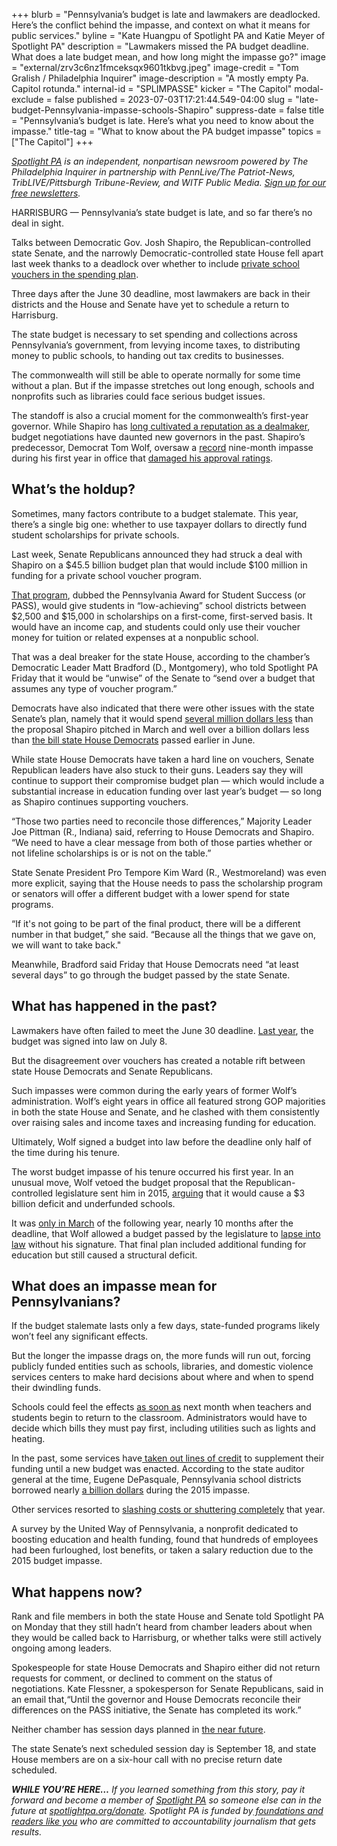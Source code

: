 +++
blurb = "Pennsylvania’s budget is late and lawmakers are deadlocked. Here’s the conflict behind the impasse, and context on what it means for public services."
byline = "Kate Huangpu of Spotlight PA and Katie Meyer of Spotlight PA"
description = "Lawmakers missed the PA budget deadline. What does a late budget mean, and how long might the impasse go?"
image = "external/zrv3c6nz1fmceksqx9601tkbvg.jpeg"
image-credit = "Tom Gralish / Philadelphia Inquirer"
image-description = "A mostly empty Pa. Capitol rotunda."
internal-id = "SPLIMPASSE"
kicker = "The Capitol"
modal-exclude = false
published = 2023-07-03T17:21:44.549-04:00
slug = "late-budget-Pennsylvania-impasse-schools-Shapiro"
suppress-date = false
title = "Pennsylvania’s budget is late. Here’s what you need to know about the impasse."
title-tag = "What to know about the PA budget impasse"
topics = ["The Capitol"]
+++

<a href="https://www.spotlightpa.org/"><em>Spotlight PA</em></a><em> is an independent, nonpartisan newsroom powered by The Philadelphia Inquirer in partnership with PennLive/The Patriot-News, TribLIVE/Pittsburgh Tribune-Review, and WITF Public Media. </em><a href="https://www.spotlightpa.org/newsletters"><em>Sign up for our free newsletters</em></a><em>.</em>

HARRISBURG — Pennsylvania’s state budget is late, and so far there’s no deal in sight.

Talks between Democratic Gov. Josh Shapiro, the Republican-controlled state Senate, and the narrowly Democratic-controlled state House fell apart last week thanks to a deadlock over whether to include <a href="https://www.spotlightpa.org/news/2023/06/pa-senate-budget-private-school-voucher-pass-house-leaves/">private school vouchers in the spending plan</a>.

Three days after the June 30 deadline, most lawmakers are back in their districts and the House and Senate have yet to schedule a return to Harrisburg.

<script src="https://www.spotlightpa.org/embed.js" async></script><div data-spl-embed-version="1" data-spl-src="https://www.spotlightpa.org/embeds/newsletter/"></div>

The state budget is necessary to set spending and collections across Pennsylvania’s government, from levying income taxes, to distributing money to public schools, to handing out tax credits to businesses.

The commonwealth will still be able to operate normally for some time without a plan. But if the impasse stretches out long enough, schools and nonprofits such as libraries could face serious budget issues.

The standoff is also a crucial moment for the commonwealth’s first-year governor. While Shapiro has <a href="https://www.spotlightpa.org/news/2023/01/pa-josh-shapiro-governor-inauguration-economy-gun-violence-opioid/">long cultivated a reputation as a dealmaker</a>, budget negotiations have daunted new governors in the past. Shapiro’s predecessor, Democrat Tom Wolf, oversaw a <a href="https://www.bloomberg.com/news/articles/2015-12-23/pennsylvania-nears-modern-record-for-its-longest-budget-impasse">record</a> nine-month impasse during his first year in office that <a href="https://lancasteronline.com/news/local/gov-tom-wolfs-approvals-at-35-percent-the-lowest-since-he-took-office/article_cda3cfb4-fdb6-11e5-969f-6b52e212a44c.html">damaged his approval ratings</a>.

## What’s the holdup?

Sometimes, many factors contribute to a budget stalemate. This year, there’s a single big one: whether to use taxpayer dollars to directly fund student scholarships for private schools.

Last week, Senate Republicans announced they had struck a deal with Shapiro on a $45.5 billion budget plan that would include $100 million in funding for a private school voucher program.

<a href="https://www.spotlightpa.org/news/2023/06/pa-school-choice-voucher-budget-explain-history-tax-credit/">That program</a>, dubbed the Pennsylvania Award for Student Success (or PASS), would give students in “low-achieving” school districts between $2,500 and $15,000 in scholarships on a first-come, first-served basis. It would have an income cap, and students could only use their voucher money for tuition or related expenses at a nonpublic school.

That was a deal breaker for the state House, according to the chamber’s Democratic Leader Matt Bradford (D., Montgomery), who told Spotlight PA Friday that it would be “unwise” of the Senate to “send over a budget that assumes any type of voucher program.”

Democrats have also indicated that there were other issues with the state Senate’s plan, namely that it would spend <a href="https://www.spotlightpa.org/news/2023/03/governor-shapiro-budget-education-spending-conservative/">several million dollars less</a> than the proposal Shapiro pitched in March and well over a billion dollars less than <a href="https://www.spotlightpa.org/news/2023/06/pa-education-spending-legislature-budget-josh-shapiro/">the bill state House Democrats</a> passed earlier in June.

While state House Democrats have taken a hard line on vouchers, Senate Republican leaders have also stuck to their guns. Leaders say they will continue to support their compromise budget plan — which would include a substantial increase in education funding over last year’s budget — so long as Shapiro continues supporting vouchers.

“Those two parties need to reconcile those differences,” Majority Leader Joe Pittman (R., Indiana) said, referring to House Democrats and Shapiro. “We need to have a clear message from both of those parties whether or not lifeline scholarships is or is not on the table.”

State Senate President Pro Tempore Kim Ward (R., Westmoreland) was even more explicit, saying that the House needs to pass the scholarship program or senators will offer a different budget with a lower spend for state programs.

“If it&#39;s not going to be part of the final product, there will be a different number in that budget,” she said. “Because all the things that we gave on, we will want to take back.&#34;

Meanwhile, Bradford said Friday that House Democrats need “at least several days” to go through the budget passed by the state Senate.

## What has happened in the past?

Lawmakers have often failed to meet the June 30 deadline. <a href="https://www.spotlightpa.org/news/2022/07/pa-budget-education-funding-stimulus-money-plan/">Last year</a>, the budget was signed into law on July 8.

But the disagreement over vouchers has created a notable rift between state House Democrats and Senate Republicans.

Such impasses were common during the early years of former Wolf’s administration. Wolf’s eight years in office all featured strong GOP majorities in both the state House and Senate, and he clashed with them consistently over raising sales and income taxes and increasing funding for education.

Ultimately, Wolf signed a budget into law before the deadline only half of the time during his tenure.

The worst budget impasse of his tenure occurred his first year. In an unusual move, Wolf vetoed the budget proposal that the Republican-controlled legislature sent him in 2015, <a href="https://www.youtube.com/watch?v=XVZR0JVeTfg">arguing</a> that it would cause a $3 billion deficit and underfunded schools.

It was <a href="https://www.politicspa.com/pa-bgt-pa-gets-a-budget/73819/">only in March</a> of the following year, nearly 10 months after the deadline, that Wolf allowed a budget passed by the legislature to <a href="https://www.politicspa.com/pa-bgt-pa-gets-a-budget/73819/">lapse into law</a> without his signature. That final plan included additional funding for education but still caused a structural deficit.

## What does an impasse mean for Pennsylvanians?

If the budget stalemate lasts only a few days, state-funded programs likely won’t feel any significant effects.

But the longer the impasse drags on, the more funds will run out, forcing publicly funded entities such as schools, libraries, and domestic violence services centers to make hard decisions about where and when to spend their dwindling funds.

Schools could feel the effects <a href="https://www.goerie.com/story/news/politics/state/2022/07/06/what-happens-in-a-pa-state-budget-impasse-tom-wolf-harrisburg-pennsylvania/65367427007/">as soon as</a> next month when teachers and students begin to return to the classroom. Administrators would have to decide which bills they must pay first, including utilities such as lights and heating.

In the past, some services have<a href="https://www.spotlightpa.org/news/2022/07/pennsylvania-state-budget-explainer-late/"> taken out lines of credit</a> to supplement their funding until a new budget was enacted. According to the state auditor general at the time, Eugene DePasquale, Pennsylvania school districts borrowed nearly <a href="https://www.reuters.com/article/us-pennsylvania-budget-education/pennsylvania-schools-borrow-900-million-to-survive-state-budget-impasse-idUKKBN0TS31U20151209">a billion dollars</a> during the 2015 impasse.

Other services resorted to <a href="https://www.phillyburbs.com/story/news/politics/2015/12/10/pennsylvania-budget-impasse-impact/77105734/">slashing costs or shuttering completely</a> that year.

<script src="https://www.spotlightpa.org/embed.js" async></script><div data-spl-embed-version="1" data-spl-src="https://www.spotlightpa.org/embeds/donate/"></div>

A survey by the United Way of Pennsylvania, a nonprofit dedicated to boosting education and health funding, found that hundreds of employees had been furloughed, lost benefits, or taken a salary reduction due to the 2015 budget impasse.

## What happens now?

Rank and file members in both the state House and Senate told Spotlight PA on Monday that they still hadn’t heard from chamber leaders about when they would be called back to Harrisburg, or whether talks were still actively ongoing among leaders.

Spokespeople for state House Democrats and Shapiro either did not return requests for comment, or declined to comment on the status of negotiations. Kate Flessner, a spokesperson for Senate Republicans, said in an email that,“Until the governor and House Democrats reconcile their differences on the PASS initiative, the Senate has completed its work.”

Neither chamber has session days planned in <a href="https://www.legis.state.pa.us/">the near future</a>.

The state Senate’s next scheduled session day is September 18, and state House members are on a six-hour call with no precise return date scheduled.

<strong><em>WHILE YOU’RE HERE…</em></strong><em> If you learned something from this story, pay it forward and become a member of </em><a href="https://www.spotlightpa.org/"><em>Spotlight PA</em></a><em> so someone else can in the future at </em><a href="https://www.spotlightpa.org/donate/"><em>spotlightpa.org/donate</em></a><em>. Spotlight PA is funded by</em><a href="https://www.spotlightpa.org/support"><em> foundations and readers like you</em></a><em> who are committed to accountability journalism that gets results.</em>

